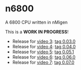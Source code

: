 # n6800

A 6800 CPU written in nMigen

This is a **WORK IN PROGRESS**!

* Release for [video 3](https://youtu.be/aLQqOxnVMOQ): [tag 0.03.0](https://github.com/RobertBaruch/n6800/tree/0.03.0)
* Release for [video 4](https://youtu.be/xqMtyCu4lME): [tag 0.04.0](https://github.com/RobertBaruch/n6800/tree/0.04.0)
* Release for [video 5](https://youtu.be/9MMb9dSnNvo): [tag 0.05.1](https://github.com/RobertBaruch/n6800/tree/0.05.1)
* Release for [video 6](https://youtu.be/C6sUaElP9hA): [tag 0.06.0](https://github.com/RobertBaruch/n6800/tree/0.06.0)
* Release for [video 7](https://youtu.be/AerXEa84jsc): [tag 0.07.0](https://github.com/RobertBaruch/n6800/tree/0.07.0)